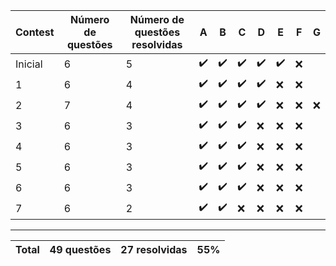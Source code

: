 | Contest | Número de questões | Número de questões resolvidas | A   | B   | C   | D   | E   | F   | G   |
| ------- | ------------------ | ----------------------------- | --- | --- | --- | --- | --- | --- | --- |
| Inicial | 6                  | 5                             | ✔️  | ✔️  | ✔️  | ✔️  | ✔️  | ❌  |     |
| 1       | 6                  | 4                             | ✔️  | ✔️  | ✔️  | ✔️  | ❌  | ❌  |     |
| 2       | 7                  | 4                             | ✔️  | ✔️  | ✔️  | ✔️  | ❌  | ❌  | ❌  |
| 3       | 6                  | 3                             | ✔️  | ✔️  | ✔️  | ❌  | ❌  | ❌  |     |
| 4       | 6                  | 3                             | ✔️  | ✔️  | ✔️  | ❌  | ❌  | ❌  |     |
| 5       | 6                  | 3                             | ✔️  | ✔️  | ✔️  | ❌  | ❌  | ❌  |     |
| 6       | 6                  | 3                             | ✔️  | ✔️  | ✔️  | ❌  | ❌  | ❌  |     |
| 7       | 6                  | 2                             | ✔️  | ✔️  | ❌  | ❌  | ❌  | ❌  |     |

---

| Total | 49 questões | 27 resolvidas | 55% |
| ----- | ----------- | ------------- | --- |
